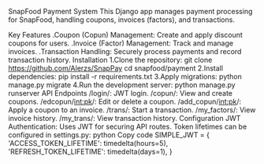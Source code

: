 SnapFood Payment System
This Django app manages payment processing for SnapFood, handling coupons, invoices (factors), and transactions.

Key Features
.Coupon (Copun) Management: Create and apply discount coupons for users.
.Invoice (Factor) Management: Track and manage invoices.
.Transaction Handling: Securely process payments and record transaction history.
Installation
1.Clone the repository:
git clone https://github.com/Alerzs/SnapPay
cd snapfood/payment
2.Install dependencies:
pip install -r requirements.txt
3.Apply migrations:
python manage.py migrate
4.Run the development server:
python manage.py runserver
API Endpoints
/login/: JWT login.
/copun/: View and create coupons.
/edcopun/<int:pk>/: Edit or delete a coupon.
/add_copun/<int:pk>/: Apply a coupon to an invoice.
/trans/: Start a transaction.
/my_factors/: View invoice history.
/my_trans/: View transaction history.
Configuration
JWT Authentication: Uses JWT for securing API routes. Token lifetimes can be configured in settings.py:
python
Copy code
SIMPLE_JWT = {
    'ACCESS_TOKEN_LIFETIME': timedelta(hours=5),
    'REFRESH_TOKEN_LIFETIME': timedelta(days=1),
}
